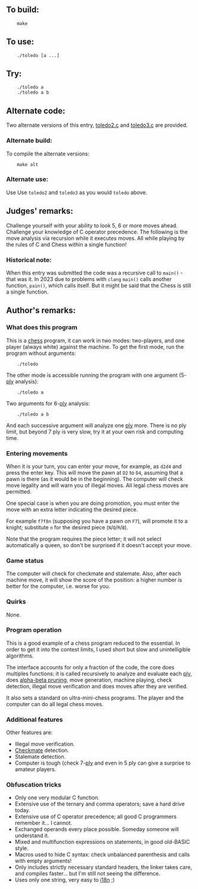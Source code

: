## To build:

``` <!---sh-->
    make
```


## To use:

``` <!---sh-->
    ./toledo [a ...]
```


## Try:

``` <!---sh-->
    ./toledo a
    ./toledo a b
```


## Alternate code:

Two alternate versions of this entry, [toledo2.c](%%REPO_URL%%/2005/toledo/toledo2.c) and
[toledo3.c](%%REPO_URL%%/2005/toledo/toledo3.c) are provided.


### Alternate build:

To compile the alternate versions:

``` <!---sh-->
    make alt
```


### Alternate use:

Use Use `toledo2` and `toledo3` as you would `toledo` above.


## Judges' remarks:

Challenge yourself with your ability to look 5, 6 or more moves ahead.
Challenge your knowledge of C operator precedence.  The following is the
move analysis via recursion while it executes moves.  All while playing
by the rules of C and Chess within a single function!

### Historical note:

When this entry was submitted the code was a recursive call to `main()` - that
was it. In 2023 due to problems with `clang` `main()` calls another function,
`pain()`, which calls itself. But it might be said that the Chess is still a
single function.


## Author's remarks:

### What does this program

This is a [chess](https://en.wikipedia.org/wiki/Chess) program, it can work in
two modes: two-players, and one player (always white) against the machine. To
get the first mode, run the program without arguments:

``` <!---sh-->
    ./toledo
```

The other mode is accessible running the program with one argument
(5-[ply](https://en.wikipedia.org/wiki/Ply_&lpar;game_theory&rpar;)
analysis):

``` <!---sh-->
    ./toledo a
```

Two arguments for 6-[ply](https://en.wikipedia.org/wiki/Ply_&lpar;game_theory&rpar;)
analysis:

``` <!---sh-->
    ./toledo a b
```

And each successive argument will analyze one
[ply](https://en.wikipedia.org/wiki/Ply_&lpar;game_theory&rpar;) more. There is no ply
limit, but beyond 7 ply is very slow, try it at your own risk and computing
time.


### Entering movements

When it is your turn, you can enter your move, for example, as `d2d4` and press the
enter key. This will move the pawn at `D2` to `D4`, assuming that a pawn is
there (as it would be in the beginning). The computer will check move legality
and will warn you of illegal moves. All legal chess moves are permitted.

One special case is when you are doing promotion, you must enter the move with
an extra letter indicating the desired piece.

For example `f7f8n` (supposing you have a pawn on `F7`), will promote it to a
knight; substitute `n` for the desired piece (`N`/`Q`/`R`/`B`).

Note that the program requires the piece letter; it will not select
automatically a queen, so don't be surprised if it doesn't accept your move.


### Game status

The computer will check for checkmate and stalemate. Also, after each machine
move, it will show the score of the position: a higher number is better for
the computer, i.e. worse for you.


### Quirks

None.


### Program operation

This is a good example of a chess program reduced to the essential. In order
to get it into the contest limits, I used short but slow and unintelligible
algorithms.

The interface accounts for only a fraction of the code, the core does multiples
functions: it is called recursively to analyze and evaluate each
[ply](https://en.wikipedia.org/wiki/Ply_&lpar;game_theory&rpar;), does [alpha-beta
pruning](https://en.wikipedia.org/wiki/Alpha-beta_pruning), move generation,
machine playing, check detection, illegal move verification and does moves after
they are verified.

It also sets a standard on ultra-mini-chess programs. The player and the
computer can do all legal chess moves.


### Additional features

Other features are:

* Illegal move verification.
* [Checkmate](https://en.wikipedia.org/wiki/Checkmate) detection.
* Stalemate detection.
* Computer is tough (check
7-[ply](https://en.wikipedia.org/wiki/Ply_&lpar;game_theory&rpar;) and even in 5 ply can give a surprise to
amateur players.


### Obfuscation tricks

* Only one very modular C function.
* Extensive use of the ternary and comma operators; save a hard drive today.
* Extensive use of C operator precedence; all good C programmers remember
it... I cannot.
* Exchanged operands every place possible. Someday someone will
understand it.
* Mixed and multifunction expressions on statements, in good old-BASIC
style.
* Macros used to hide C syntax: check unbalanced parenthesis and calls with
empty arguments!
* Only includes strictly necessary standard headers, the linker takes care,
and compiles faster... but I'm still not seeing the difference.
* Uses only one string, very easy to
[i18n](https://en.wikipedia.org/wiki/Internationalization_and_localization) ;)


<!--

    Copyright © 1984-2024 by Landon Curt Noll. All Rights Reserved.

    You are free to share and adapt this file under the terms of this license:

        Creative Commons Attribution-ShareAlike 4.0 International (CC BY-SA 4.0)

    For more information, see:

        https://creativecommons.org/licenses/by-sa/4.0/

-->

